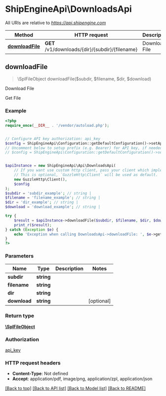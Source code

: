 # ShipEngineApi\DownloadsApi

All URIs are relative to *https://api.shipengine.com*

Method | HTTP request | Description
------------- | ------------- | -------------
[**downloadFile**](DownloadsApi.md#downloadFile) | **GET** /v1/downloads/{dir}/{subdir}/{filename} | Download File



## downloadFile

> \SplFileObject downloadFile($subdir, $filename, $dir, $download)

Download File

Get File

### Example

```php
<?php
require_once(__DIR__ . '/vendor/autoload.php');


// Configure API key authorization: api_key
$config = ShipEngineApi\Configuration::getDefaultConfiguration()->setApiKey('API-Key', 'YOUR_API_KEY');
// Uncomment below to setup prefix (e.g. Bearer) for API key, if needed
// $config = ShipEngineApi\Configuration::getDefaultConfiguration()->setApiKeyPrefix('API-Key', 'Bearer');


$apiInstance = new ShipEngineApi\Api\DownloadsApi(
    // If you want use custom http client, pass your client which implements `GuzzleHttp\ClientInterface`.
    // This is optional, `GuzzleHttp\Client` will be used as default.
    new GuzzleHttp\Client(),
    $config
);
$subdir = 'subdir_example'; // string | 
$filename = 'filename_example'; // string | 
$dir = 'dir_example'; // string | 
$download = 'download_example'; // string | 

try {
    $result = $apiInstance->downloadFile($subdir, $filename, $dir, $download);
    print_r($result);
} catch (Exception $e) {
    echo 'Exception when calling DownloadsApi->downloadFile: ', $e->getMessage(), PHP_EOL;
}
?>
```

### Parameters


Name | Type | Description  | Notes
------------- | ------------- | ------------- | -------------
 **subdir** | **string**|  |
 **filename** | **string**|  |
 **dir** | **string**|  |
 **download** | **string**|  | [optional]

### Return type

[**\SplFileObject**](../Model/\SplFileObject.md)

### Authorization

[api_key](../../README.md#api_key)

### HTTP request headers

- **Content-Type**: Not defined
- **Accept**: application/pdf, image/png, application/zpl, application/json

[[Back to top]](#) [[Back to API list]](../../README.md#documentation-for-api-endpoints)
[[Back to Model list]](../../README.md#documentation-for-models)
[[Back to README]](../../README.md)

